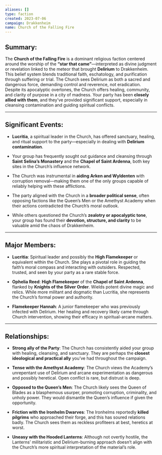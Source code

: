```yaml
---
aliases: []
type: faction
created: 2023-07-06
campaign: Drakkenheim
name: Church of the Falling Fire
---
```

## Summary:

The **Church of the Falling Fire** is a dominant religious faction centered around the worship of the **“star that came”**—interpreted as divine judgment or revelation linked to the meteor that brought **Delirium** to Drakkenheim. This belief system blends traditional faith, eschatology, and purification through suffering or trial. The Church sees Delirium as both a sacred and dangerous force, demanding control and reverence, not eradication. Despite its apocalyptic overtones, the Church offers healing, community, and clarity of purpose in a city of madness. Your party has been **closely allied with them**, and they’ve provided significant support, especially in cleansing contamination and guiding spiritual conflicts.

---

## Significant Events:

- **Lucritia**, a spiritual leader in the Church, has offered sanctuary, healing, and ritual support to the party—especially in dealing with **Delirium contamination**​.
    
- Your group has frequently sought out guidance and cleansing through **Saint Selina’s Monastery** and the **Chapel of Saint Ardenna**, both key sites in the Church’s influence network.
    
- The Church was instrumental in **aiding Arken and Wyldenten** with corruption removal—making them one of the only groups capable of reliably helping with these afflictions.
    
- The party aligned with the Church in a **broader political sense**, often opposing factions like the Queen’s Men or the Amethyst Academy when their actions contradicted the Church’s moral outlook.
    
- While others questioned the Church’s **zealotry or apocalyptic tone**, your group has found their **devotion, structure, and clarity** to be valuable amid the chaos of Drakkenheim.
    

---

## Major Members:

- **Lucritia**: Spiritual leader and possibly the **High Flamekeeper** or equivalent within the Church. She plays a pivotal role in guiding the faith’s moral compass and interacting with outsiders. Respected, trusted, and seen by your party as a rare stable force.
    
- **Ophelia Reed**: **High Flamekeeper** of the **Chapel of Saint Ardenna**, flanked by **Knights of the Silver Order**. Wields potent divine magic and relics. While more militant and dogmatic than Lucritia, she represents the Church’s formal power and authority​.
    
- **Flamekeeper Hannah**: A junior flamekeeper who was previously infected with Delirium. Her healing and recovery likely came through Church intervention, showing their efficacy in spiritual-arcane matters​.
    

---

## Relationships:

- **Strong ally of the Party**: The Church has consistently aided your group with healing, cleansing, and sanctuary. They are perhaps the **closest ideological and practical ally** you’ve had throughout the campaign.
    
- **Tense with the Amethyst Academy**: The Church views the Academy’s unrepentant use of Delirium and arcane experimentation as dangerous and possibly heretical. Open conflict is rare, but distrust is deep.
    
- **Opposed to the Queen’s Men**: The Church likely sees the Queen of Blades as a blasphemous usurper, promoting corruption, criminality, and unholy power. They would dismantle the Queen’s influence if given the opportunity.
    
- **Friction with the Ironhelm Dwarves**: The Ironhelms reportedly **killed pilgrims** who approached their forge, and this has soured relations badly. The Church sees them as reckless profiteers at best, heretics at worst​.
    
- **Uneasy with the Hooded Lanterns**: Although not overtly hostile, the Lanterns’ militaristic and Delirium-burning approach doesn’t align with the Church’s more spiritual interpretation of the material’s role.
